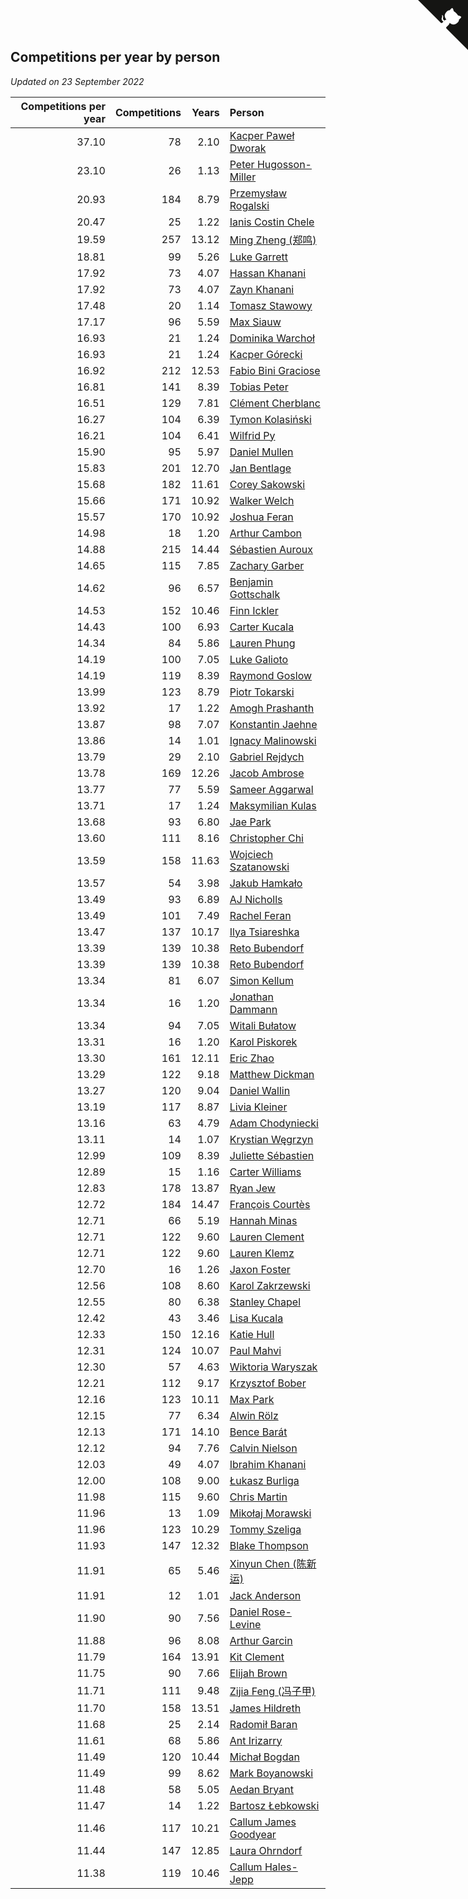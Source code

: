 ## Competitions per year by person

*Updated on 23 September 2022*

| Competitions per year | Competitions | Years | Person |
| ---: | ---: | ---: | :--- |
| 37.10 | 78 | 2.10 | [Kacper Paweł Dworak](https://www.worldcubeassociation.org/persons/2020DWOR01) |
| 23.10 | 26 | 1.13 | [Peter Hugosson-Miller](https://www.worldcubeassociation.org/persons/2021HUGO01) |
| 20.93 | 184 | 8.79 | [Przemysław Rogalski](https://www.worldcubeassociation.org/persons/2013ROGA02) |
| 20.47 | 25 | 1.22 | [Ianis Costin Chele](https://www.worldcubeassociation.org/persons/2021CHEL01) |
| 19.59 | 257 | 13.12 | [Ming Zheng (郑鸣)](https://www.worldcubeassociation.org/persons/2009ZHEN11) |
| 18.81 | 99 | 5.26 | [Luke Garrett](https://www.worldcubeassociation.org/persons/2017GARR05) |
| 17.92 | 73 | 4.07 | [Hassan Khanani](https://www.worldcubeassociation.org/persons/2018KHAN26) |
| 17.92 | 73 | 4.07 | [Zayn Khanani](https://www.worldcubeassociation.org/persons/2018KHAN28) |
| 17.48 | 20 | 1.14 | [Tomasz Stawowy](https://www.worldcubeassociation.org/persons/2021STAW01) |
| 17.17 | 96 | 5.59 | [Max Siauw](https://www.worldcubeassociation.org/persons/2017SIAU02) |
| 16.93 | 21 | 1.24 | [Dominika Warchoł](https://www.worldcubeassociation.org/persons/2021WARC01) |
| 16.93 | 21 | 1.24 | [Kacper Górecki](https://www.worldcubeassociation.org/persons/2021GORE01) |
| 16.92 | 212 | 12.53 | [Fabio Bini Graciose](https://www.worldcubeassociation.org/persons/2010GRAC02) |
| 16.81 | 141 | 8.39 | [Tobias Peter](https://www.worldcubeassociation.org/persons/2014PETE03) |
| 16.51 | 129 | 7.81 | [Clément Cherblanc](https://www.worldcubeassociation.org/persons/2014CHER05) |
| 16.27 | 104 | 6.39 | [Tymon Kolasiński](https://www.worldcubeassociation.org/persons/2016KOLA02) |
| 16.21 | 104 | 6.41 | [Wilfrid Py](https://www.worldcubeassociation.org/persons/2016PYWI01) |
| 15.90 | 95 | 5.97 | [Daniel Mullen](https://www.worldcubeassociation.org/persons/2016MULL04) |
| 15.83 | 201 | 12.70 | [Jan Bentlage](https://www.worldcubeassociation.org/persons/2010BENT01) |
| 15.68 | 182 | 11.61 | [Corey Sakowski](https://www.worldcubeassociation.org/persons/2011SAKO01) |
| 15.66 | 171 | 10.92 | [Walker Welch](https://www.worldcubeassociation.org/persons/2011WELC01) |
| 15.57 | 170 | 10.92 | [Joshua Feran](https://www.worldcubeassociation.org/persons/2011FERA01) |
| 14.98 | 18 | 1.20 | [Arthur Cambon](https://www.worldcubeassociation.org/persons/2021CAMB01) |
| 14.88 | 215 | 14.44 | [Sébastien Auroux](https://www.worldcubeassociation.org/persons/2008AURO01) |
| 14.65 | 115 | 7.85 | [Zachary Garber](https://www.worldcubeassociation.org/persons/2014GARB01) |
| 14.62 | 96 | 6.57 | [Benjamin Gottschalk](https://www.worldcubeassociation.org/persons/2016GOTT01) |
| 14.53 | 152 | 10.46 | [Finn Ickler](https://www.worldcubeassociation.org/persons/2012ICKL01) |
| 14.43 | 100 | 6.93 | [Carter Kucala](https://www.worldcubeassociation.org/persons/2015KUCA01) |
| 14.34 | 84 | 5.86 | [Lauren Phung](https://www.worldcubeassociation.org/persons/2016PHUN02) |
| 14.19 | 100 | 7.05 | [Luke Galioto](https://www.worldcubeassociation.org/persons/2015GALI02) |
| 14.19 | 119 | 8.39 | [Raymond Goslow](https://www.worldcubeassociation.org/persons/2014GOSL01) |
| 13.99 | 123 | 8.79 | [Piotr Tokarski](https://www.worldcubeassociation.org/persons/2013TOKA01) |
| 13.92 | 17 | 1.22 | [Amogh Prashanth](https://www.worldcubeassociation.org/persons/2021PRAS01) |
| 13.87 | 98 | 7.07 | [Konstantin Jaehne](https://www.worldcubeassociation.org/persons/2015JAEH01) |
| 13.86 | 14 | 1.01 | [Ignacy Malinowski](https://www.worldcubeassociation.org/persons/2021MALI02) |
| 13.79 | 29 | 2.10 | [Gabriel Rejdych](https://www.worldcubeassociation.org/persons/2020REJD01) |
| 13.78 | 169 | 12.26 | [Jacob Ambrose](https://www.worldcubeassociation.org/persons/2010AMBR01) |
| 13.77 | 77 | 5.59 | [Sameer Aggarwal](https://www.worldcubeassociation.org/persons/2017AGGA01) |
| 13.71 | 17 | 1.24 | [Maksymilian Kulas](https://www.worldcubeassociation.org/persons/2021KULA02) |
| 13.68 | 93 | 6.80 | [Jae Park](https://www.worldcubeassociation.org/persons/2015PARK24) |
| 13.60 | 111 | 8.16 | [Christopher Chi](https://www.worldcubeassociation.org/persons/2014CHIC01) |
| 13.59 | 158 | 11.63 | [Wojciech Szatanowski](https://www.worldcubeassociation.org/persons/2011SZAT01) |
| 13.57 | 54 | 3.98 | [Jakub Hamkało](https://www.worldcubeassociation.org/persons/2018HAMK01) |
| 13.49 | 93 | 6.89 | [AJ Nicholls](https://www.worldcubeassociation.org/persons/2015NICH04) |
| 13.49 | 101 | 7.49 | [Rachel Feran](https://www.worldcubeassociation.org/persons/2015FERA01) |
| 13.47 | 137 | 10.17 | [Ilya Tsiareshka](https://www.worldcubeassociation.org/persons/2012TERE01) |
| 13.39 | 139 | 10.38 | [Reto Bubendorf](https://www.worldcubeassociation.org/persons/2012BUBE01) |
| 13.39 | 139 | 10.38 | [Reto Bubendorf](https://www.worldcubeassociation.org/persons/2012BUBE01) |
| 13.34 | 81 | 6.07 | [Simon Kellum](https://www.worldcubeassociation.org/persons/2016KELL12) |
| 13.34 | 16 | 1.20 | [Jonathan Dammann](https://www.worldcubeassociation.org/persons/2021DAMM01) |
| 13.34 | 94 | 7.05 | [Witali Bułatow](https://www.worldcubeassociation.org/persons/2015BUAT01) |
| 13.31 | 16 | 1.20 | [Karol Piskorek](https://www.worldcubeassociation.org/persons/2021PISK01) |
| 13.30 | 161 | 12.11 | [Eric Zhao](https://www.worldcubeassociation.org/persons/2010ZHAO19) |
| 13.29 | 122 | 9.18 | [Matthew Dickman](https://www.worldcubeassociation.org/persons/2013DICK01) |
| 13.27 | 120 | 9.04 | [Daniel Wallin](https://www.worldcubeassociation.org/persons/2013WALL03) |
| 13.19 | 117 | 8.87 | [Livia Kleiner](https://www.worldcubeassociation.org/persons/2013KLEI03) |
| 13.16 | 63 | 4.79 | [Adam Chodyniecki](https://www.worldcubeassociation.org/persons/2017CHOD02) |
| 13.11 | 14 | 1.07 | [Krystian Węgrzyn](https://www.worldcubeassociation.org/persons/2021WEGR01) |
| 12.99 | 109 | 8.39 | [Juliette Sébastien](https://www.worldcubeassociation.org/persons/2014SEBA01) |
| 12.89 | 15 | 1.16 | [Carter Williams](https://www.worldcubeassociation.org/persons/2021WILL06) |
| 12.83 | 178 | 13.87 | [Ryan Jew](https://www.worldcubeassociation.org/persons/2008JEWR01) |
| 12.72 | 184 | 14.47 | [François Courtès](https://www.worldcubeassociation.org/persons/2008COUR01) |
| 12.71 | 66 | 5.19 | [Hannah Minas](https://www.worldcubeassociation.org/persons/2017MINA04) |
| 12.71 | 122 | 9.60 | [Lauren Clement](https://www.worldcubeassociation.org/persons/2013KLEM01) |
| 12.71 | 122 | 9.60 | [Lauren Klemz](https://www.worldcubeassociation.org/persons/2013KLEM01) |
| 12.70 | 16 | 1.26 | [Jaxon Foster](https://www.worldcubeassociation.org/persons/2021FOST01) |
| 12.56 | 108 | 8.60 | [Karol Zakrzewski](https://www.worldcubeassociation.org/persons/2014ZAKR01) |
| 12.55 | 80 | 6.38 | [Stanley Chapel](https://www.worldcubeassociation.org/persons/2016CHAP04) |
| 12.42 | 43 | 3.46 | [Lisa Kucala](https://www.worldcubeassociation.org/persons/2019KUCA01) |
| 12.33 | 150 | 12.16 | [Katie Hull](https://www.worldcubeassociation.org/persons/2010HULL01) |
| 12.31 | 124 | 10.07 | [Paul Mahvi](https://www.worldcubeassociation.org/persons/2012MAHV01) |
| 12.30 | 57 | 4.63 | [Wiktoria Waryszak](https://www.worldcubeassociation.org/persons/2018WARY01) |
| 12.21 | 112 | 9.17 | [Krzysztof Bober](https://www.worldcubeassociation.org/persons/2013BOBE01) |
| 12.16 | 123 | 10.11 | [Max Park](https://www.worldcubeassociation.org/persons/2012PARK03) |
| 12.15 | 77 | 6.34 | [Alwin Rölz](https://www.worldcubeassociation.org/persons/2016ROLZ01) |
| 12.13 | 171 | 14.10 | [Bence Barát](https://www.worldcubeassociation.org/persons/2008BARA01) |
| 12.12 | 94 | 7.76 | [Calvin Nielson](https://www.worldcubeassociation.org/persons/2014NIEL03) |
| 12.03 | 49 | 4.07 | [Ibrahim Khanani](https://www.worldcubeassociation.org/persons/2018KHAN27) |
| 12.00 | 108 | 9.00 | [Łukasz Burliga](https://www.worldcubeassociation.org/persons/2013BURL01) |
| 11.98 | 115 | 9.60 | [Chris Martin](https://www.worldcubeassociation.org/persons/2013MART03) |
| 11.96 | 13 | 1.09 | [Mikołaj Morawski](https://www.worldcubeassociation.org/persons/2021MORA01) |
| 11.96 | 123 | 10.29 | [Tommy Szeliga](https://www.worldcubeassociation.org/persons/2012SZEL01) |
| 11.93 | 147 | 12.32 | [Blake Thompson](https://www.worldcubeassociation.org/persons/2010THOM03) |
| 11.91 | 65 | 5.46 | [Xinyun Chen (陈新运)](https://www.worldcubeassociation.org/persons/2017CHEN36) |
| 11.91 | 12 | 1.01 | [Jack Anderson](https://www.worldcubeassociation.org/persons/2021ANDE05) |
| 11.90 | 90 | 7.56 | [Daniel Rose-Levine](https://www.worldcubeassociation.org/persons/2015ROSE01) |
| 11.88 | 96 | 8.08 | [Arthur Garcin](https://www.worldcubeassociation.org/persons/2014GARC27) |
| 11.79 | 164 | 13.91 | [Kit Clement](https://www.worldcubeassociation.org/persons/2008CLEM01) |
| 11.75 | 90 | 7.66 | [Elijah Brown](https://www.worldcubeassociation.org/persons/2015BROW03) |
| 11.71 | 111 | 9.48 | [Zijia Feng (冯子甲)](https://www.worldcubeassociation.org/persons/2013FENG02) |
| 11.70 | 158 | 13.51 | [James Hildreth](https://www.worldcubeassociation.org/persons/2009HILD01) |
| 11.68 | 25 | 2.14 | [Radomił Baran](https://www.worldcubeassociation.org/persons/2020BARA02) |
| 11.61 | 68 | 5.86 | [Ant Irizarry](https://www.worldcubeassociation.org/persons/2016IRIZ02) |
| 11.49 | 120 | 10.44 | [Michał Bogdan](https://www.worldcubeassociation.org/persons/2012BOGD01) |
| 11.49 | 99 | 8.62 | [Mark Boyanowski](https://www.worldcubeassociation.org/persons/2014BOYA01) |
| 11.48 | 58 | 5.05 | [Aedan Bryant](https://www.worldcubeassociation.org/persons/2017BRYA06) |
| 11.47 | 14 | 1.22 | [Bartosz Łebkowski](https://www.worldcubeassociation.org/persons/2021LEBK01) |
| 11.46 | 117 | 10.21 | [Callum James Goodyear](https://www.worldcubeassociation.org/persons/2012GOOD02) |
| 11.44 | 147 | 12.85 | [Laura Ohrndorf](https://www.worldcubeassociation.org/persons/2009OHRN01) |
| 11.38 | 119 | 10.46 | [Callum Hales-Jepp](https://www.worldcubeassociation.org/persons/2012HALE01) |


<a href="https://github.com/jonatanklosko/wca_statistics" class="github-corner" aria-label="View source on Github"><svg width="80" height="80" viewBox="0 0 250 250" style="fill:#151513; color:#fff; position: absolute; top: 0; border: 0; right: 0;" aria-hidden="true"><path d="M0,0 L115,115 L130,115 L142,142 L250,250 L250,0 Z"></path><path d="M128.3,109.0 C113.8,99.7 119.0,89.6 119.0,89.6 C122.0,82.7 120.5,78.6 120.5,78.6 C119.2,72.0 123.4,76.3 123.4,76.3 C127.3,80.9 125.5,87.3 125.5,87.3 C122.9,97.6 130.6,101.9 134.4,103.2" fill="currentColor" style="transform-origin: 130px 106px;" class="octo-arm"></path><path d="M115.0,115.0 C114.9,115.1 118.7,116.5 119.8,115.4 L133.7,101.6 C136.9,99.2 139.9,98.4 142.2,98.6 C133.8,88.0 127.5,74.4 143.8,58.0 C148.5,53.4 154.0,51.2 159.7,51.0 C160.3,49.4 163.2,43.6 171.4,40.1 C171.4,40.1 176.1,42.5 178.8,56.2 C183.1,58.6 187.2,61.8 190.9,65.4 C194.5,69.0 197.7,73.2 200.1,77.6 C213.8,80.2 216.3,84.9 216.3,84.9 C212.7,93.1 206.9,96.0 205.4,96.6 C205.1,102.4 203.0,107.8 198.3,112.5 C181.9,128.9 168.3,122.5 157.7,114.1 C157.9,116.9 156.7,120.9 152.7,124.9 L141.0,136.5 C139.8,137.7 141.6,141.9 141.8,141.8 Z" fill="currentColor" class="octo-body"></path></svg></a><style>.github-corner:hover .octo-arm{animation:octocat-wave 560ms ease-in-out}@keyframes octocat-wave{0%,100%{transform:rotate(0)}20%,60%{transform:rotate(-25deg)}40%,80%{transform:rotate(10deg)}}@media (max-width:500px){.github-corner:hover .octo-arm{animation:none}.github-corner .octo-arm{animation:octocat-wave 560ms ease-in-out}}</style>
